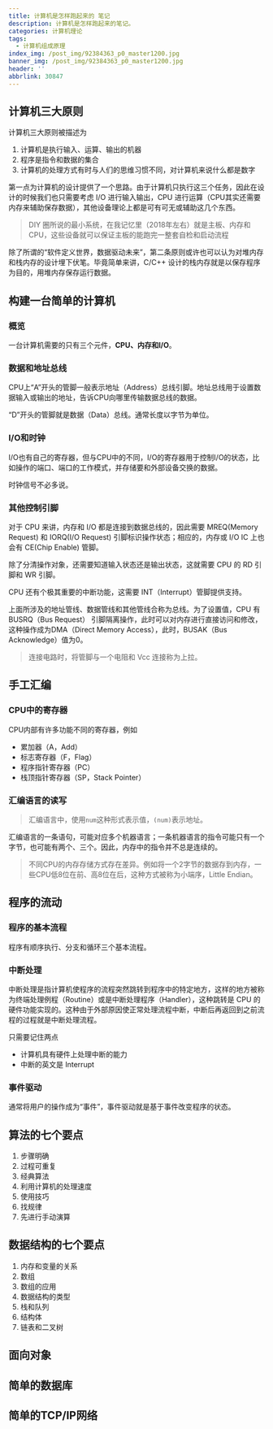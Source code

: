 ```yaml
---
title: 计算机是怎样跑起来的 笔记
description: 计算机是怎样跑起来的笔记。
categories: 计算机理论
tags:
  - 计算机组成原理
index_img: /post_img/92384363_p0_master1200.jpg
banner_img: /post_img/92384363_p0_master1200.jpg
header: ''
abbrlink: 30847
---
```

## 计算机三大原则

计算机三大原则被描述为

1. 计算机是执行输入、运算、输出的机器
2. 程序是指令和数据的集合
3. 计算机的处理方式有时与人们的思维习惯不同，对计算机来说什么都是数字

第一点为计算机的设计提供了一个思路。由于计算机只执行这三个任务，因此在设计的时候我们也只需要考虑 I/O 进行输入输出，CPU 进行运算（CPU其实还需要内存来辅助保存数据），其他设备理论上都是可有可无或辅助这几个东西。

> DIY 圈所说的最小系统，在我记忆里（2018年左右）就是主板、内存和CPU，这些设备就可以保证主板的能跑完一整套自检和启动流程

除了所谓的“软件定义世界，数据驱动未来”，第二条原则或许也可以认为对堆内存和栈内存的设计埋下伏笔。毕竟简单来讲，C/C++ 设计的栈内存就是以保存程序为目的，用堆内存保存运行数据。

## 构建一台简单的计算机

### 概览

一台计算机需要的只有三个元件，**CPU、内存和I/O**。

### 数据和地址总线

CPU上“A”开头的管脚一般表示地址（Address）总线引脚。地址总线用于设置数据输入或输出的地址，告诉CPU向哪里传输数据总线的数据。

“D”开头的管脚就是数据（Data）总线。通常长度以字节为单位。

### I/O和时钟

I/O也有自己的寄存器，但与CPU中的不同，I/O的寄存器用于控制I/O的状态，比如操作的端口、端口的工作模式，并存储要和外部设备交换的数据。

时钟信号不必多说。

### 其他控制引脚

对于 CPU 来讲，内存和 I/O 都是连接到数据总线的，因此需要 MREQ(Memory Request) 和 IORQ(I/O Request) 引脚标识操作状态；相应的，内存或 I/O IC 上也会有 CE(Chip Enable) 管脚。

除了分清操作对象，还需要知道输入状态还是输出状态，这就需要 CPU 的 RD 引脚和 WR 引脚。

CPU 还有个极其重要的中断功能，这需要 INT（Interrupt）管脚提供支持。

上面所涉及的地址管线、数据管线和其他管线合称为总线。为了设置值，CPU 有 BUSRQ（Bus Request） 引脚隔离操作，此时可以对内存进行直接访问和修改，这种操作成为DMA（Direct Memory Access），此时，BUSAK（Bus Acknowledge）值为0。

> 连接电路时，将管脚与一个电阻和 Vcc 连接称为上拉。

## 手工汇编

### CPU中的寄存器

CPU内部有许多功能不同的寄存器，例如

- 累加器（A，Add）
- 标志寄存器（F，Flag）
- 程序指针寄存器（PC）
- 栈顶指针寄存器（SP，Stack Pointer）

### 汇编语言的读写

> 汇编语言中，使用`num`这种形式表示值，`(num)`表示地址。

汇编语言的一条语句，可能对应多个机器语言；一条机器语言的指令可能只有一个字节，也可能有两个、三个。因此，内存中的指令并不总是连续的。

> 不同CPU的内存存储方式存在差异。例如将一个2字节的数据存到内存，一些CPU低8位在前、高8位在后，这种方式被称为小端序，Little Endian。

## 程序的流动

### 程序的基本流程

程序有顺序执行、分支和循环三个基本流程。

### 中断处理

中断处理是指计算机使程序的流程突然跳转到程序中的特定地方，这样的地方被称为终端处理例程（Routine）或是中断处理程序（Handler），这种跳转是 CPU 的硬件功能实现的。这种由于外部原因使正常处理流程中断，中断后再返回到之前流程的过程就是中断处理流程。

只需要记住两点

- 计算机具有硬件上处理中断的能力
- 中断的英文是 Interrupt

### 事件驱动

通常将用户的操作成为“事件”，事件驱动就是基于事件改变程序的状态。

## 算法的七个要点

1. 步骤明确
2. 过程可重复
3. 经典算法
4. 利用计算机的处理速度
5. 使用技巧
6. 找规律
7. 先进行手动演算

## 数据结构的七个要点

1. 内存和变量的关系
2. 数组
3. 数组的应用
4. 数据结构的类型
5. 栈和队列
6. 结构体
7. 链表和二叉树

## 面向对象

## 简单的数据库

## 简单的TCP/IP网络
